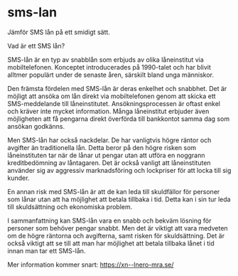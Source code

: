 # sms-lan
Jämför SMS lån på ett smidigt sätt. 

Vad är ett SMS lån?

SMS-lån är en typ av snabblån som erbjuds av olika låneinstitut via mobiltelefonen. Konceptet introducerades på 1990-talet och har blivit alltmer populärt under de senaste åren, särskilt bland unga människor.

Den främsta fördelen med SMS-lån är deras enkelhet och snabbhet. Det är möjligt att ansöka om lån direkt via mobiltelefonen genom att skicka ett SMS-meddelande till låneinstitutet. Ansökningsprocessen är oftast enkel och kräver inte mycket information. Många låneinstitut erbjuder även möjligheten att få pengarna direkt överförda till bankkontot samma dag som ansökan godkänns.

Men SMS-lån har också nackdelar. De har vanligtvis högre räntor och avgifter än traditionella lån. Detta beror på den högre risken som låneinstituten tar när de lånar ut pengar utan att utföra en noggrann kreditbedömning av låntagaren. Det är också vanligt att låneinstituten använder sig av aggressiv marknadsföring och lockpriser för att locka till sig kunder.

En annan risk med SMS-lån är att de kan leda till skuldfällor för personer som lånar utan att ha möjlighet att betala tillbaka i tid. Detta kan i sin tur leda till skuldsättning och ekonomiska problem.

I sammanfattning kan SMS-lån vara en snabb och bekväm lösning för personer som behöver pengar snabbt. Men det är viktigt att vara medveten om de högre räntorna och avgifterna, samt risken för skuldsättning. Det är också viktigt att se till att man har möjlighet att betala tillbaka lånet i tid innan man tar ett SMS-lån.

Mer information kommer snart: https://xn--lnero-mra.se/
